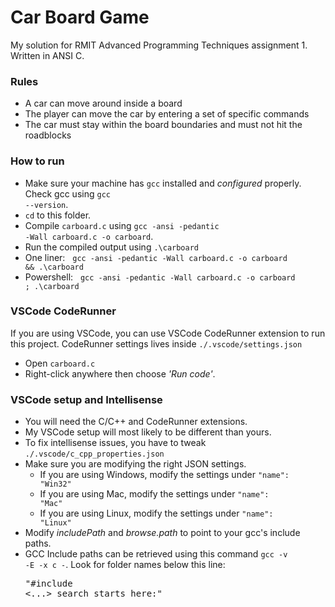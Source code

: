 # Car Board Game
My solution for RMIT Advanced Programming Techniques assignment 1. Written in ANSI C.

### Rules
- A car can move  around inside a board
- The player can move the car by entering a set of specific commands
- The car must stay within the board boundaries and must not hit the roadblocks

### How to run
- Make sure your machine has <code>gcc</code> installed and <var>configured</var> properly. Check gcc using <code>gcc --version</code>.
- <code>cd</code> to this folder.
- Compile <code>carboard.c</code> using <code>gcc -ansi -pedantic -Wall carboard.c -o carboard</code>.
- Run the compiled output using <code>.\carboard</code>
- One liner: &nbsp; <code>gcc -ansi -pedantic -Wall carboard.c -o carboard && .\carboard</code>
- Powershell: &nbsp; <code>gcc -ansi -pedantic -Wall carboard.c -o carboard ; .\carboard</code>

### VSCode CodeRunner
If you are using VSCode, you can use VSCode CodeRunner extension to run this project. 
CodeRunner settings lives inside <code>./.vscode/settings.json</code>
- Open <code>carboard.c</code>
- Right-click anywhere then choose <var>'Run code'</var>. 

### VSCode setup and Intellisense
- You will need the C/C++ and CodeRunner extensions.
- My VSCode setup will most likely to be different than yours.
- To fix intellisense issues, you have to tweak <code>./.vscode/c_cpp_properties.json</code>
- Make sure you are modifying the right JSON settings. 
    - If you are using Windows, modify the settings under <code>"name": "Win32"</code>
    - If you are using Mac, modify the settings under <code>"name": "Mac"</code>
    - If you are using Linux, modify the settings under <code>"name": "Linux"</code>
- Modify <var>includePath</var> and <var>browse.path</var> to point to your gcc's include paths.
- GCC Include paths can be retrieved using this command <code>gcc -v -E -x c -</code>. Look for folder names below this line: <pre>"#include <...> search starts here:"</pre>
